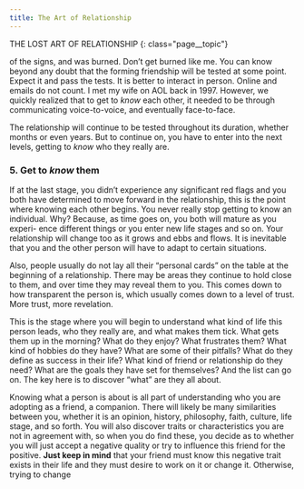 ```yaml
---
title: The Art of Relationship
---
```


THE LOST ART OF RELATIONSHIP
{: class="page__topic"}

of the signs, and was burned. Don’t get burned like me. You can know beyond
any doubt that the forming friendship will be tested at some point. Expect it and
pass the tests. It is better to interact in person. Online and emails do not count.
I met my wife on AOL back in 1997. However, we quickly realized that to get
to _know_ each other, it needed to be through communicating voice-to-voice, and
eventually face-to-face.

The relationship will continue to be tested throughout its duration, whether
months or even years. But to continue on, you have to enter into the next levels,
getting to _know_ who they really are.

### 5. **Get to _know_ them**

If at the last stage, you didn’t experience any significant red flags and you
both have determined to move forward in the relationship, this is the point
where knowing each other begins. You never really stop getting to know an
individual. Why? Because, as time goes on, you both will mature as you experi-
ence different things or you enter new life stages and so on. Your relationship
will change too as it grows and ebbs and flows. It is inevitable that you and the
other person will have to adapt to certain situations.

Also, people usually do not lay all their “personal cards” on the table at
the beginning of a relationship. There may be areas they continue to hold close
to them, and over time they may reveal them to you. This comes down to how
transparent the person is, which usually comes down to a level of trust. More
trust, more revelation.

This is the stage where you will begin to understand what kind of life this
person leads, who they really are, and what makes them tick. What gets them
up in the morning? What do they enjoy? What frustrates them? What kind of
hobbies do they have? What are some of their pitfalls? What do they define as
success in their life? What kind of friend or relationship do they need? What are
the goals they have set for themselves? And the list can go on. The key here is to
discover “what” are they all about.

Knowing what a person is about is all part of understanding who you
are adopting as a friend, a companion. There will likely be many similarities
between you, whether it is an opinion, history, philosophy, faith, culture, life
stage, and so forth. You will also discover traits or characteristics you are not in
agreement with, so when you do find these, you decide as to whether you will
just accept a negative quality or try to influence this friend for the positive. **Just
keep in mind** that your friend must know this negative trait exists in their life
and they must desire to work on it or change it. Otherwise, trying to change